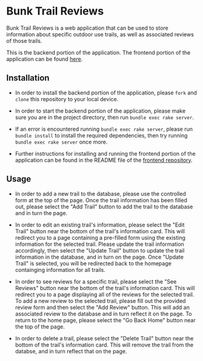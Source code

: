 # Bunk Trail Reviews

Bunk Trail Reviews is a web application that can be used to store information about specific outdoor use trails, as well as associated reviews of those trails.

This is the backend portion of the application. The frontend portion of the application can be found [here](https://github.com/ZachatorCodes/phase-3-project-frontend).

## Installation

- In order to install the backend portion of the application, please `fork` and `clone` this repository to your local device.

- In order to start the backend portion of the application, please make sure you are in the project directory, then run `bundle exec rake server`.

- If an error is encountered running `bundle exec rake server`, please run `bundle install` to install the required dependencies, then try running `bundle exec rake server` once more.

- Further instructions for installing and running the frontend portion of the application can be found in the README file of the [frontend repository](https://github.com/ZachatorCodes/phase-3-project-frontend).

## Usage

- In order to add a new trail to the database, please use the controlled form at the top of the page. Once the trail information has been filled out, please select the "Add Trail" button to add the trail to the database and in turn the page.

- In order to edit an existing trail's information, please select the "Edit Trail" button near the bottom of the trail's information card. This will redirect you to a page containing a pre-filled form using the existing information for the selected trail. Please update the trail information accordingly, then select the "Update Trail" button to update the trail information in the database, and in turn on the page. Once "Update Trail" is selected, you will be redirected back to the homepage containging information for all trails.

- In order to see reviews for a specific trail, please select the "See Reviews" button near the bottom of the trail's information card. This will redirect you to a page displaying all of the reviews for the selected trail. To add a new review to the selected trail, please fill out the provided review form and then select the "Add Review" button. This will add an associated review to the database and in turn reflect it on the page. To return to the home page, please select the "Go Back Home" button near the top of the page.

- In order to delete a trail, please select the "Delete Trail" button near the bottom of the trail's information card. This will remove the trail from the databse, and in turn reflect that on the page.